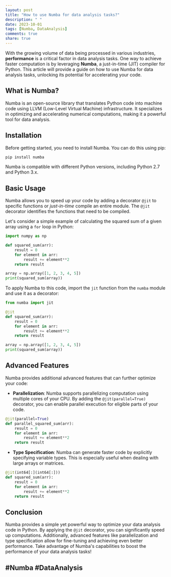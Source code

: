 ```yaml
---
layout: post
title: "How to use Numba for data analysis tasks?"
description: " "
date: 2023-10-01
tags: [Numba, DataAnalysis]
comments: true
share: true
---
```


With the growing volume of data being processed in various industries, **performance** is a critical factor in data analysis tasks. One way to achieve faster computation is by leveraging **Numba**, a just-in-time (JIT) compiler for Python. This article will provide a guide on how to use Numba for data analysis tasks, unlocking its potential for accelerating your code.

## What is Numba?

Numba is an open-source library that translates Python code into machine code using LLVM (Low-Level Virtual Machine) infrastructure. It specializes in optimizing and accelerating numerical computations, making it a powerful tool for data analysis.

## Installation

Before getting started, you need to install Numba. You can do this using pip:

```python
pip install numba
```

Numba is compatible with different Python versions, including Python 2.7 and Python 3.x.

## Basic Usage

Numba allows you to speed up your code by adding a decorator `@jit` to specific functions or *just-in-time* compile an entire module. The `@jit` decorator identifies the functions that need to be compiled.

Let's consider a simple example of calculating the squared sum of a given array using a `for` loop in Python:

```python
import numpy as np

def squared_sum(arr):
    result = 0
    for element in arr:
        result += element**2
    return result

array = np.array([1, 2, 3, 4, 5])
print(squared_sum(array))
```

To apply Numba to this code, import the `jit` function from the `numba` module and use it as a decorator:

```python
from numba import jit

@jit
def squared_sum(arr):
    result = 0
    for element in arr:
        result += element**2
    return result

array = np.array([1, 2, 3, 4, 5])
print(squared_sum(array))
```

## Advanced Features

Numba provides additional advanced features that can further optimize your code:

- **Parallelization**: Numba supports parallelizing computation using multiple cores of your CPU. By adding the `@jit(parallel=True)` decorator, you can enable parallel execution for eligible parts of your code.

```python
@jit(parallel=True)
def parallel_squared_sum(arr):
    result = 0
    for element in arr:
        result += element**2
    return result
```

- **Type Specification**: Numba can generate faster code by explicitly specifying variable types. This is especially useful when dealing with large arrays or matrices.

```python
@jit(int64[:](int64[:]))
def squared_sum(arr):
    result = 0
    for element in arr:
        result += element**2
    return result
```

## Conclusion

Numba provides a simple yet powerful way to optimize your data analysis code in Python. By applying the `@jit` decorator, you can significantly speed up computations. Additionally, advanced features like parallelization and type specification allow for fine-tuning and achieving even better performance. Take advantage of Numba's capabilities to boost the performance of your data analysis tasks!

## #Numba #DataAnalysis